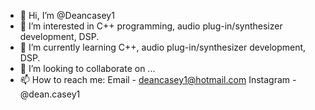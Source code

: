 - 👋 Hi, I’m @Deancasey1
- 👀 I’m interested in C++ programming, audio plug-in/synthesizer development, DSP.
- 🌱 I’m currently learning C++, audio plug-in/synthesizer development, DSP.
- 💞️ I’m looking to collaborate on ...
- 📫 How to reach me: 
        Email - deancasey1@hotmail.com
        Instagram - @dean.casey1

<!---
Deancasey1/Deancasey1 is a ✨ special ✨ repository because its `README.md` (this file) appears on your GitHub profile.
You can click the Preview link to take a look at your changes.
--->
